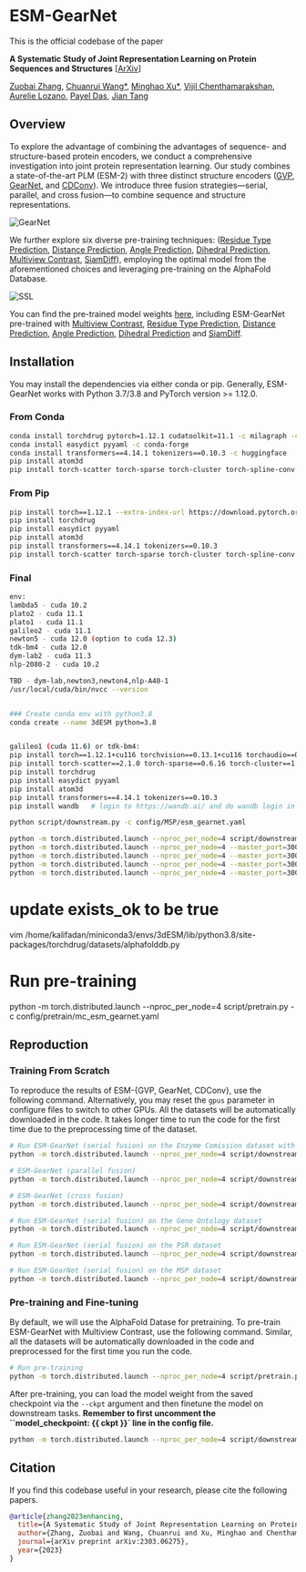 # ESM-GearNet


This is the official codebase of the paper

**A Systematic Study of Joint Representation Learning on Protein Sequences and Structures** 
[[ArXiv](https://arxiv.org/abs/2303.06275)]

[Zuobai Zhang](https://oxer11.github.io/), [Chuanrui Wang*](https://wang-cr.github.io/), [Minghao Xu*](https://chrisallenming.github.io/), [Vijil Chenthamarakshan](https://researcher.watson.ibm.com/researcher/view.php?person=us-ecvijil), [Aurelie Lozano](https://researcher.watson.ibm.com/researcher/view.php?person=us-aclozano), [Payel Das](https://researcher.watson.ibm.com/researcher/view.php?person=us-daspa), [Jian Tang](https://jian-tang.com/)


## Overview

To explore the advantage of combining the advantages of sequence- and structure-based protein encoders, we conduct a comprehensive investigation into joint protein representation learning.
Our study combines a state-of-the-art PLM (ESM-2) with three distinct structure encoders ([GVP](https://openreview.net/forum?id=1YLJDvSx6J4), [GearNet](https://openreview.net/forum?id=to3qCB3tOh9), and [CDConv](https://openreview.net/forum?id=P5Z-Zl9XJ7)). 
We introduce three fusion strategies—serial, parallel, and cross fusion—to combine sequence and structure representations.

![GearNet](./asset/ESM-GearNet.png)

We further explore six diverse pre-training techniques: ([Residue Type Prediction](https://arxiv.org/abs/2203.06125), [Distance Prediction](https://arxiv.org/abs/2203.06125), [Angle Prediction](https://arxiv.org/abs/2203.06125), [Dihedral Prediction](https://arxiv.org/abs/2203.06125), [Multiview Contrast](https://arxiv.org/abs/2203.06125), [SiamDiff](https://arxiv.org/abs/2301.12068)), employing the optimal model from the aforementioned choices and leveraging pre-training on the AlphaFold Database.

![SSL](./asset/pretrain.png)

You can find the pre-trained model weights [here](https://zenodo.org/records/10034578), including ESM-GearNet pre-trained with [Multiview Contrast](https://zenodo.org/records/10034578/files/mc_esm_gearnet.pth?download=1), [Residue Type Prediction](https://zenodo.org/records/10034578/files/attr_esm_gearnet.pth?download=1), [Distance Prediction](https://zenodo.org/records/10034578/files/dist_esm_gearnet.pth?download=1), [Angle Prediction](https://zenodo.org/records/10034578/files/angle_esm_gearnet.pth?download=1), [Dihedral Prediction](https://zenodo.org/records/10034578/files/dihedral_esm_gearnet.pth?download=1) and [SiamDiff](https://zenodo.org/records/10034578/files/siamdiff_esm_gearnet.pth?download=1).


## Installation

You may install the dependencies via either conda or pip. Generally, ESM-GearNet works
with Python 3.7/3.8 and PyTorch version >= 1.12.0.

### From Conda

```bash
conda install torchdrug pytorch=1.12.1 cudatoolkit=11.1 -c milagraph -c pytorch-lts -c pyg -c conda-forge
conda install easydict pyyaml -c conda-forge
conda install transformers==4.14.1 tokenizers==0.10.3 -c huggingface 
pip install atom3d
pip install torch-scatter torch-sparse torch-cluster torch-spline-conv torch-geometric==2.1.0 -f https://data.pyg.org/whl/torch-1.12.1+cu111.html
```

### From Pip

```bash
pip install torch==1.12.1 --extra-index-url https://download.pytorch.org/whl/cu111
pip install torchdrug
pip install easydict pyyaml
pip install atom3d
pip install transformers==4.14.1 tokenizers==0.10.3
pip install torch-scatter torch-sparse torch-cluster torch-spline-conv torch-geometric==2.1.0 -f https://data.pyg.org/whl/torch-1.12.1+cu102.html
```

### Final

```bash
env:
lambda5 - cuda 10.2
plato2 - cuda 11.1
plato1 - cuda 11.1
galileo2 - cuda 11.1
newton5 - cuda 12.0 (option to cuda 12.3)
tdk-bm4 - cuda 12.0
dym-lab2 - cuda 11.3
nlp-2080-2 - cuda 10.2

TBD - dym-lab,newton3,newton4,nlp-A40-1
/usr/local/cuda/bin/nvcc --version


### Create conda env with python3.8
conda create --name 3dESM python=3.8


galileo1 (cuda 11.6) or tdk-bm4:
pip install torch==1.12.1+cu116 torchvision==0.13.1+cu116 torchaudio==0.12.1 --extra-index-url https://download.pytorch.org/whl/cu116
pip install torch-scatter==2.1.0 torch-sparse==0.6.16 torch-cluster==1.6.0 torch-spline-conv==1.2.1 torch-geometric==2.2.0 -f https://data.pyg.org/whl/torch-1.12.1+cu116.html
pip install torchdrug
pip install easydict pyyaml
pip install atom3d
pip install transformers==4.14.1 tokenizers==0.10.3
pip install wandb   # login to https://wandb.ai/ and do wandb login in your terminal

python script/downstream.py -c config/MSP/esm_gearnet.yaml

python -m torch.distributed.launch --nproc_per_node=4 script/downstream.py -c config/MSP/3d_esm_gearnet.yaml
python -m torch.distributed.launch --nproc_per_node=4 --master_port=30002 script/downstream.py -c config/EC/3d_esm_gearnet.yaml
python -m torch.distributed.launch --nproc_per_node=4 --master_port=30008 script/downstream.py -c config/GO/3d_esm_gearnet.yaml --branch MF
python -m torch.distributed.launch --nproc_per_node=4 --master_port=30006 script/downstream.py -c config/GO/3d_esm_gearnet.yaml --branch BP
python -m torch.distributed.launch --nproc_per_node=4 --master_port=30004 script/downstream.py -c config/GO/3d_esm_gearnet.yaml --branch CC
```

# update exists_ok to be true
vim /home/kalifadan/miniconda3/envs/3dESM/lib/python3.8/site-packages/torchdrug/datasets/alphafolddb.py


# Run pre-training
python -m torch.distributed.launch --nproc_per_node=4 script/pretrain.py -c config/pretrain/mc_esm_gearnet.yaml







## Reproduction

### Training From Scratch

To reproduce the results of ESM-{GVP, GearNet, CDConv}, use the following command. 
Alternatively, you may reset the `gpus` parameter in configure files to switch to other GPUs. All the datasets will be automatically downloaded in the code. 
It takes longer time to run the code for the first time due to the preprocessing time of the dataset.


```bash
# Run ESM-GearNet (serial fusion) on the Enzyme Comission dataset with 4 gpus
python -m torch.distributed.launch --nproc_per_node=4 script/downstream.py -c config/EC/esm_gearnet.yaml

# ESM-GearNet (parallel fusion)
python -m torch.distributed.launch --nproc_per_node=4 script/downstream.py -c config/EC/esm_gearnet_parallel.yaml

# ESM-GearNet (cross fusion)
python -m torch.distributed.launch --nproc_per_node=4 script/downstream.py -c config/EC/esm_gearnet_cross.yaml

# Run ESM-GearNet (serial fusion) on the Gene Ontology dataset
python -m torch.distributed.launch --nproc_per_node=4 script/downstream.py -c config/GO/esm_gearnet.yaml --branch MF

# Run ESM-GearNet (serial fusion) on the PSR dataset
python -m torch.distributed.launch --nproc_per_node=4 script/downstream.py -c config/PSR/esm_gearnet.yaml

# Run ESM-GearNet (serial fusion) on the MSP dataset
python -m torch.distributed.launch --nproc_per_node=4 script/downstream.py -c config/MSP/esm_gearnet.yaml
```

### Pre-training and Fine-tuning
By default, we will use the AlphaFold Datase for pretraining. To pre-train ESM-GearNet with Multiview Contrast, use the following command. Similar, all the datasets will be automatically downloaded in the code and preprocessed for the first time you run the code.

```bash
# Run pre-training
python -m torch.distributed.launch --nproc_per_node=4 script/pretrain.py -c config/pretrain/mc_esm_gearnet.yaml
```

After pre-training, you can load the model weight from the saved checkpoint via the `--ckpt` argument and then finetune the model on downstream tasks.
**Remember to first uncomment the ``model_checkpoint: {{ ckpt }}` line in the config file.**

```bash
python -m torch.distributed.launch --nproc_per_node=4 script/downstream.py -c config/EC/esm_gearnet.yaml --ckpt <path_to_your_model>
```

## Citation
If you find this codebase useful in your research, please cite the following papers.

```bibtex
@article{zhang2023enhancing,
  title={A Systematic Study of Joint Representation Learning on Protein Sequences and Structures},
  author={Zhang, Zuobai and Wang, Chuanrui and Xu, Minghao and Chenthamarakshan, Vijil and Lozano, Aurelie and Das, Payel and Tang, Jian},
  journal={arXiv preprint arXiv:2303.06275},
  year={2023}
}
```

